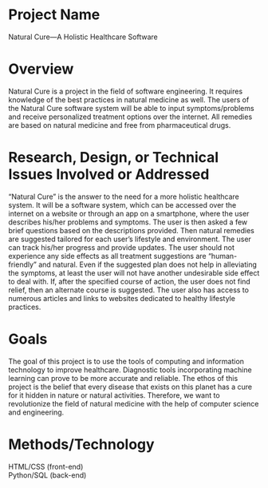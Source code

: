 # Project Name
Natural Cure—A Holistic Healthcare Software

# Overview 
Natural Cure is a project in the field of software engineering. It requires knowledge of the best practices in natural medicine as well. The users of the Natural Cure software system will be able to input symptoms/problems and receive personalized treatment options over the internet. All remedies are based on natural medicine and free from pharmaceutical drugs. 
	
# Research, Design, or Technical Issues Involved or Addressed
“Natural Cure” is the answer to the need for a more holistic healthcare system. It will be a software system, which can be accessed over the internet on a website or through an app on a smartphone, where the user describes his/her problems and symptoms. The user is then asked a few brief questions based on the descriptions provided. Then natural remedies are suggested tailored for each user’s lifestyle and environment. The user can track his/her progress and provide updates. The user should not experience any side effects as all treatment suggestions are “human-friendly” and natural. Even if the suggested plan does not help in alleviating the symptoms, at least the user will not have another undesirable side effect to deal with. If, after the specified course of action, the user does not find relief, then an alternate course is suggested. The user also has access to numerous articles and links to websites dedicated to healthy lifestyle practices.
	
# Goals
The goal of this project is to use the tools of computing and information technology to improve healthcare. Diagnostic tools incorporating machine learning can prove to be more accurate and reliable. The ethos of this project is the belief that every disease that exists on this planet has a cure for it hidden in nature or natural activities. Therefore, we want to revolutionize the field of natural medicine with the help of computer science and engineering. 
	
# Methods/Technology
HTML/CSS (front-end)  
Python/SQL (back-end)

